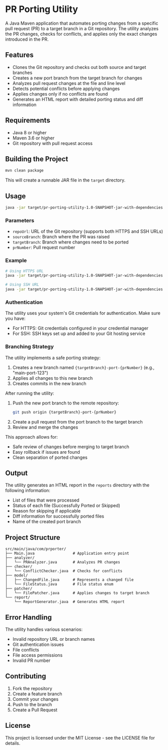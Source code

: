 # PR Porting Utility

A Java Maven application that automates porting changes from a specific pull request (PR) to a target branch in a Git repository. The utility analyzes the PR changes, checks for conflicts, and applies only the exact changes introduced in the PR.

## Features

- Clones the Git repository and checks out both source and target branches
- Creates a new port branch from the target branch for changes
- Analyzes pull request changes at the file and line level
- Detects potential conflicts before applying changes
- Applies changes only if no conflicts are found
- Generates an HTML report with detailed porting status and diff information

## Requirements

- Java 8 or higher
- Maven 3.6 or higher
- Git repository with pull request access

## Building the Project

```bash
mvn clean package
```

This will create a runnable JAR file in the `target` directory.

## Usage

```bash
java -jar target/pr-porting-utility-1.0-SNAPSHOT-jar-with-dependencies.jar <repoUrl> <sourceBranch> <targetBranch> <prNumber>
```

### Parameters

- `repoUrl`: URL of the Git repository (supports both HTTPS and SSH URLs)
- `sourceBranch`: Branch where the PR was raised
- `targetBranch`: Branch where changes need to be ported
- `prNumber`: Pull request number

### Example

```bash
# Using HTTPS URL
java -jar target/pr-porting-utility-1.0-SNAPSHOT-jar-with-dependencies.jar https://github.com/username/repo.git feature-branch main 123

# Using SSH URL
java -jar target/pr-porting-utility-1.0-SNAPSHOT-jar-with-dependencies.jar git@github.com:username/repo.git feature-branch main 123
```

### Authentication

The utility uses your system's Git credentials for authentication. Make sure you have:
- For HTTPS: Git credentials configured in your credential manager
- For SSH: SSH keys set up and added to your Git hosting service

### Branching Strategy

The utility implements a safe porting strategy:

1. Creates a new branch named `{targetBranch}-port-{prNumber}` (e.g., "main-port-123")
2. Applies all changes to this new branch
3. Creates commits in the new branch

After running the utility:
1. Push the new port branch to the remote repository:
   ```bash
   git push origin {targetBranch}-port-{prNumber}
   ```
2. Create a pull request from the port branch to the target branch
3. Review and merge the changes

This approach allows for:
- Safe review of changes before merging to target branch
- Easy rollback if issues are found
- Clean separation of ported changes

## Output

The utility generates an HTML report in the `reports` directory with the following information:

- List of files that were processed
- Status of each file (Successfully Ported or Skipped)
- Reason for skipping if applicable
- Diff information for successfully ported files
- Name of the created port branch

## Project Structure

```
src/main/java/com/prporter/
├── Main.java                 # Application entry point
├── analyzer/
│   └── PRAnalyzer.java       # Analyzes PR changes
├── checker/
│   └── ConflictChecker.java  # Checks for conflicts
├── model/
│   ├── ChangedFile.java      # Represents a changed file
│   └── FileStatus.java       # File status enum
├── patcher/
│   └── FilePatcher.java      # Applies changes to target branch
└── report/
    └── ReportGenerator.java  # Generates HTML report
```

## Error Handling

The utility handles various scenarios:

- Invalid repository URL or branch names
- Git authentication issues
- File conflicts
- File access permissions
- Invalid PR number

## Contributing

1. Fork the repository
2. Create a feature branch
3. Commit your changes
4. Push to the branch
5. Create a Pull Request

## License

This project is licensed under the MIT License - see the LICENSE file for details.